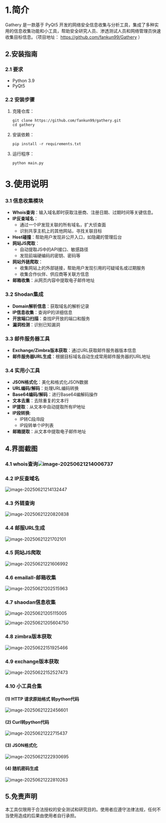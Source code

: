 # 1.简介

Gathery 是一款基于 PyQt5 开发的网络安全信息收集与分析工具，集成了多种实用的信息收集功能和小工具，帮助安全研究人员、渗透测试人员和网络管理员快速收集目标信息。（项目地址：  https://github.com/fankun99/Gathery   ）

## 2.安装指南

### 2.1 要求

- Python 3.9
- PyQt5

### 2.2 安装步骤

1. 克隆仓库：

   ```
   git clone https://github.com/fankun99/gathery.git
   cd gathery
   ```

2. 安装依赖：

   ```
   pip install -r requirements.txt
   ```

3. 运行程序：

   ```
   python main.py
   ```

# 3.使用说明

### 3.1 信息收集模块

- **Whois查询**：输入域名即时获取注册商、注册日期、过期时间等关键信息。
- **IP反查域名**：
  - 通过一个IP发现关联的所有域名，扩大侦查面
  - 识别共享主机上的其他网站，寻找关联目标
- **Host碰撞**：帮助用户发现非公开入口，如隐藏的管理后台
- **网站JS爬取**：
  - 自动提取JS中的API接口、敏感路径
  - 发现前端硬编码的密钥、密码等
- **网站外链爬取**：
  - 收集网站上的外部链接，帮助用户发现引用的可疑域名或过期服务
  - 收集合作伙伴、供应商等关联方信息
- **邮箱收集**：从网页内容中提取电子邮件地址

### 3.2 Shodan集成

- **Domain解析信息**：获取域名的解析记录
- **IP信息收集**：查询IP的详细信息
- **开放端口扫描**：查找IP开放的端口和服务
- **漏洞检测**：识别已知漏洞

### 3.3 邮件服务器工具

- **Exchange/Zimbra版本获取**：通过URL获取邮件服务器版本信息
- **邮件服务器URL生成**：根据目标域名自动生成常用邮件服务器的URL地址

### 3.4 实用小工具

- **JSON格式化**：美化和格式化JSON数据
- **URL编码/解码**：处理URL编码转换
- **Base64编码/解码**：进行Base64编解码操作
- **文本去重**：去除重复的文本行
- **IP提取**：从文本中自动提取所有IP地址
- **IP段转换**:
  - IP转C段/B段
  - IP段转单个IP列表
- **邮箱提取**：从文本中提取电子邮件地址



## 4.界面截图

### 4.1 whois查询![image-20250621214006737](README.assets/image-20250621214006737.png)  

### 4.2 IP反查域名

![image-20250621214132447](README.assets/image-20250621214132447.png) 

### 4.3 外链查询

![image-20250621220820838](README.assets/image-20250621220820838.png)

### 4.4 邮服URL生成

![image-20250621221702101](README.assets/image-20250621221702101.png)

### 4.5 网站JS爬取

![image-20250621221606992](README.assets/image-20250621221606992.png)

### 4.6 emailall-邮箱收集

![image-20250621202515963](README.assets/image-20250621213625696.png)



### 4.7 shaodan信息收集

![image-20250621205115005](README.assets/image-20250621205115005.png)

![image-20250621205604750](README.assets/image-20250621205604750.png)

### 4.8 zimbra版本获取

![image-20250622151925466](README.assets/image-20250622151925466.png)

### 4.9 exchange版本获取

![image-20250622152527473](README.assets/image-20250622152527473.png)

### 4.10 小工具合集

#### (1) **HTTP 请求原始格式** 转python代码

![image-20250621222456601](README.assets/image-20250621222456601.png)

#### (2) Curl转python代码

![image-20250621222715437](README.assets/image-20250621222715437.png)

#### (3) JSON格式化

![image-20250621222930695](README.assets/image-20250621222930695.png)

#### (4) 随机密码生成

![image-20250621222810263](README.assets/image-20250621222810263.png)

## 5.免责声明

本工具仅限用于合法授权的安全测试和研究目的。使用者应遵守法律法规，任何不当使用造成的后果由使用者自行承担。

